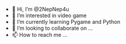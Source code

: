 - 👋 Hi, I’m @2NepNep4u
- 👀 I’m interested in video game
- 🌱 I’m currently learning Pygame and Python
- 💞️ I’m looking to collaborate on ...
- 📫 How to reach me ...

<!---
2NepNep4u/2NepNep4u is a ✨ special ✨ repository because its `README.md` (this file) appears on your GitHub profile.
You can click the Preview link to take a look at your changes.
--->
